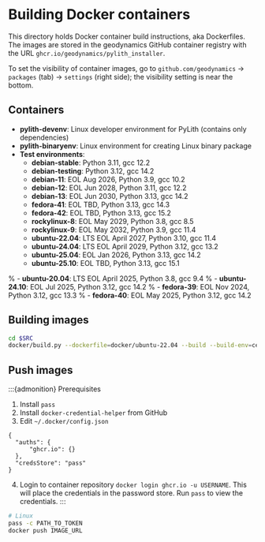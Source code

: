 # Building Docker containers

This directory holds Docker container build instructions, aka Dockerfiles.
The images are stored in the geodynamics GitHub container registry with the URL `ghcr.io/geodynamics/pylith_installer`.

To set the visibility of container images, go to `github.com/geodynamics` -> `packages` (tab) -> `settings` (right side); the visibility setting is near the bottom.

## Containers

- **pylith-devenv**: Linux developer environment for PyLith (contains only dependencies)
- **pylith-binaryenv**: Linux environment for creating Linux binary package
- **Test environments**:
  - **debian-stable**: Python 3.11, gcc 12.2
  - **debian-testing**: Python 3.12, gcc 14.2
  - **debian-11**: EOL Aug 2026, Python 3.9, gcc 10.2
  - **debian-12**: EOL Jun 2028, Python 3.11, gcc 12.2
  - **debian-13**: EOL Jun 2030, Python 3.13, gcc 14.2
  - **fedora-41**: EOL TBD, Python 3.13, gcc 14.3
  - **fedora-42**: EOL TBD, Python 3.13, gcc 15.2
  - **rockylinux-8**: EOL May 2029, Python 3.8, gcc 8.5
  - **rockylinux-9**: EOL May 2032, Python 3.9, gcc 11.4
  - **ubuntu-22.04**: LTS EOL April 2027, Python 3.10, gcc 11.4
  - **ubuntu-24.04**: LTS EOL April 2029, Python 3.12, gcc 13.2
  - **ubuntu-25.04**: EOL Jan 2026, Python 3.13, gcc 14.2
  - **ubuntu-25.10**: EOL TBD, Python 3.13, gcc 15.1

%  - **ubuntu-20.04**: LTS EOL April 2025, Python 3.8, gcc 9.4
%  - **ubuntu-24.10**: EOL Jul 2025, Python 3.12, gcc 14.2
%  - **fedora-39**: EOL Nov 2024, Python 3.12, gcc 13.3 
%  - **fedora-40**: EOL May 2025, Python 3.12, gcc 14.2


## Building images

```bash
cd $SRC
docker/build.py --dockerfile=docker/ubuntu-22.04 --build --build-env=certs-doi
```

## Push images

:::{admonition} Prerequisites
1. Install `pass`
2. Install `docker-credential-helper` from GitHub
3. Edit `~/.docker/config.json`
  ```
  {
	"auths": {
		"ghcr.io": {}
	},
	"credsStore": "pass"
  }
  ```
4. Login to container repository `docker login ghcr.io -u USERNAME`.
  This will place the credentials in the password store.
  Run `pass` to view the credentials.
:::

```bash
# Linux
pass -c PATH_TO_TOKEN
docker push IMAGE_URL
```
